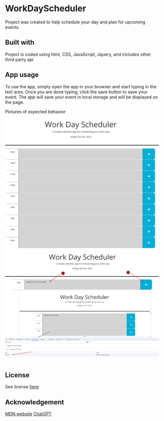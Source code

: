 # WorkDayScheduler

Project was created to help schedule your day and plan for upcoming events. 

## Built with
Project is coded using html, CSS, JavaScript, Jquery, and includes other third party api 

## App usage
To use the app, simply open the app in your browser and start typing in the text area. Once you are done typing, click the save button to save your event. The app will save your event in local storage and will be displayed on the page.

Pictures of expected behavior
![WorkDayScheduler landing page](./assets/WorkDaySchedulerPage.png)
![Enter data into text box and save to local storage](./assets/Expectedbehavior1.png)
![Data saved to local storage](./assets/Expectedbehavior2.png)

## License
See license [here](./LICENSE)

## Acknowledgement
[MDN website](https://developer.mozilla.org/en-US/)
[ChatGPT](https://chat.openai.com/)